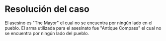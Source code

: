 # Resolución del caso
El asesino es "The Mayor" el cual no se encuentra por ningún lado en el pueblo.
El arma utilizada para el asesinato fue "Antique Compass" el cual no se encuentra por ningún lado del pueblo.
